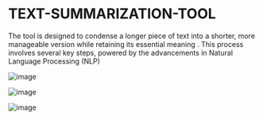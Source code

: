 # TEXT-SUMMARIZATION-TOOL
The tool is designed to condense a longer piece of text into a shorter, more manageable version while retaining its essential meaning . This process involves several key steps, powered by the advancements in Natural Language Processing (NLP)

![image](https://github.com/user-attachments/assets/a8a3effd-4d56-4f80-9116-82b1fac06127)

![image](https://github.com/user-attachments/assets/786c3e53-b01d-456c-834d-a74edbc33086)

![image](https://github.com/user-attachments/assets/cc3e5b6f-f7d3-40ae-81e5-ff07d015c9c9)

